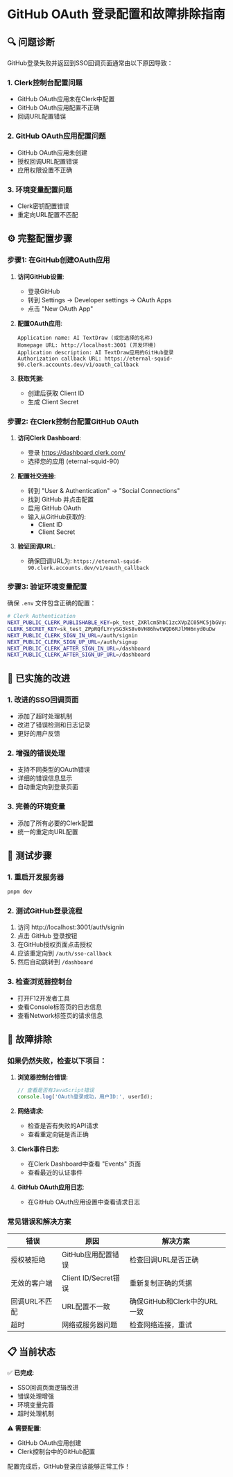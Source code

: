 # GitHub OAuth 登录配置和故障排除指南

## 🔍 问题诊断

GitHub登录失败并返回到SSO回调页面通常由以下原因导致：

### 1. **Clerk控制台配置问题**
- GitHub OAuth应用未在Clerk中配置
- GitHub OAuth应用配置不正确
- 回调URL配置错误

### 2. **GitHub OAuth应用配置问题**
- GitHub OAuth应用未创建
- 授权回调URL配置错误
- 应用权限设置不正确

### 3. **环境变量配置问题**
- Clerk密钥配置错误
- 重定向URL配置不匹配

## ⚙️ 完整配置步骤

### 步骤1: 在GitHub创建OAuth应用

1. **访问GitHub设置**:
   - 登录GitHub
   - 转到 Settings → Developer settings → OAuth Apps
   - 点击 "New OAuth App"

2. **配置OAuth应用**:
   ```
   Application name: AI TextDraw (或您选择的名称)
   Homepage URL: http://localhost:3001 (开发环境)
   Application description: AI TextDraw应用的GitHub登录
   Authorization callback URL: https://eternal-squid-90.clerk.accounts.dev/v1/oauth_callback
   ```

3. **获取凭据**:
   - 创建后获取 Client ID
   - 生成 Client Secret

### 步骤2: 在Clerk控制台配置GitHub OAuth

1. **访问Clerk Dashboard**:
   - 登录 https://dashboard.clerk.com/
   - 选择您的应用 (eternal-squid-90)

2. **配置社交连接**:
   - 转到 "User & Authentication" → "Social Connections"
   - 找到 GitHub 并点击配置
   - 启用 GitHub OAuth
   - 输入从GitHub获取的:
     - Client ID
     - Client Secret

3. **验证回调URL**:
   - 确保回调URL为: `https://eternal-squid-90.clerk.accounts.dev/v1/oauth_callback`

### 步骤3: 验证环境变量配置

确保 `.env` 文件包含正确的配置：

```bash
# Clerk Authentication
NEXT_PUBLIC_CLERK_PUBLISHABLE_KEY=pk_test_ZXRlcm5hbC1zcXVpZC05MC5jbGVyay5hY2NvdW50cy5kZXYk
CLERK_SECRET_KEY=sk_test_ZPpRQfLYrySG3kS8v0VH86hwtWQD6RJlMH6nyd0uDw
NEXT_PUBLIC_CLERK_SIGN_IN_URL=/auth/signin
NEXT_PUBLIC_CLERK_SIGN_UP_URL=/auth/signup
NEXT_PUBLIC_CLERK_AFTER_SIGN_IN_URL=/dashboard
NEXT_PUBLIC_CLERK_AFTER_SIGN_UP_URL=/dashboard
```

## 🚀 已实施的改进

### 1. **改进的SSO回调页面**
- 添加了超时处理机制
- 改进了错误检测和日志记录
- 更好的用户反馈

### 2. **增强的错误处理**
- 支持不同类型的OAuth错误
- 详细的错误信息显示
- 自动重定向到登录页面

### 3. **完善的环境变量**
- 添加了所有必要的Clerk配置
- 统一的重定向URL配置

## 🧪 测试步骤

### 1. **重启开发服务器**
```bash
pnpm dev
```

### 2. **测试GitHub登录流程**
1. 访问 http://localhost:3001/auth/signin
2. 点击 GitHub 登录按钮
3. 在GitHub授权页面点击授权
4. 应该重定向到 `/auth/sso-callback`
5. 然后自动跳转到 `/dashboard`

### 3. **检查浏览器控制台**
- 打开F12开发者工具
- 查看Console标签页的日志信息
- 查看Network标签页的请求信息

## 🐛 故障排除

### 如果仍然失败，检查以下项目：

1. **浏览器控制台错误**:
   ```javascript
   // 查看是否有JavaScript错误
   console.log('OAuth登录成功，用户ID:', userId);
   ```

2. **网络请求**:
   - 检查是否有失败的API请求
   - 查看重定向链是否正确

3. **Clerk事件日志**:
   - 在Clerk Dashboard中查看 "Events" 页面
   - 查看最近的认证事件

4. **GitHub OAuth应用日志**:
   - 在GitHub OAuth应用设置中查看请求日志

### 常见错误和解决方案

| 错误 | 原因 | 解决方案 |
|------|------|----------|
| 授权被拒绝 | GitHub应用配置错误 | 检查回调URL是否正确 |
| 无效的客户端 | Client ID/Secret错误 | 重新复制正确的凭据 |
| 回调URL不匹配 | URL配置不一致 | 确保GitHub和Clerk中的URL一致 |
| 超时 | 网络或服务器问题 | 检查网络连接，重试 |

## 📋 当前状态

✅ **已完成**:
- SSO回调页面逻辑改进
- 错误处理增强
- 环境变量完善
- 超时处理机制

⚠️ **需要配置**:
- GitHub OAuth应用创建
- Clerk控制台中的GitHub配置

配置完成后，GitHub登录应该能够正常工作！
